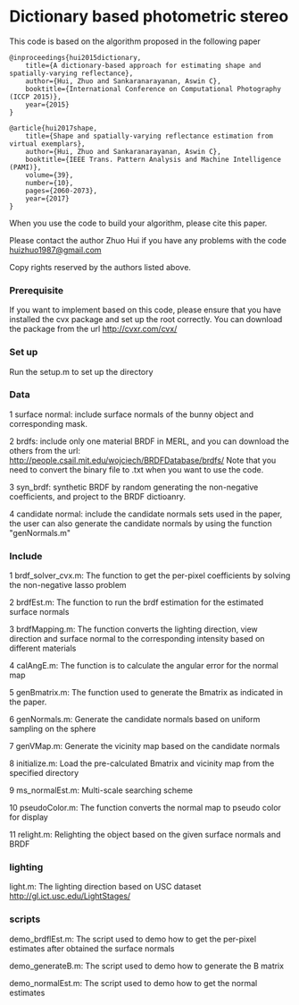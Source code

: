 # Dictionary based photometric stereo
This code is based on the algorithm proposed in the following paper

    @inproceedings{hui2015dictionary,
	  	title={A dictionary-based approach for estimating shape and spatially-varying reflectance},
	  	author={Hui, Zhuo and Sankaranarayanan, Aswin C},
	  	booktitle={International Conference on Computational Photography (ICCP 2015)},
	  	year={2015}
	}

    @article{hui2017shape,
	  	title={Shape and spatially-varying reflectance estimation from virtual exemplars},
	  	author={Hui, Zhuo and Sankaranarayanan, Aswin C},
	  	booktitle={IEEE Trans. Pattern Analysis and Machine Intelligence (PAMI)},
	  	volume={39},
		number={10},
		pages={2060-2073},
		year={2017}
	}
	

When you use the code to build your algorithm, please cite this paper. 

Please contact the author Zhuo Hui if you have any problems with the code
huizhuo1987@gmail.com

Copy rights reserved by the authors listed above.

### Prerequisite
 If you want to implement based on this code, please ensure that you have installed the cvx package and set up the root
 correctly. 
 You can download the package from the url http://cvxr.com/cvx/

### Set up
  Run the setup.m to set up the directory 

### Data
  1 surface normal:   include surface normals of the bunny object and corresponding mask. 
  
  2 brdfs:            include only one material BRDF in MERL, and you can download the others from the url:
                      http://people.csail.mit.edu/wojciech/BRDFDatabase/brdfs/
                      Note that you need to convert the binary file to .txt when you want to use the code. 
  
  3 syn_brdf:         synthetic BRDF by random generating the non-negative coefficients, and project to the BRDF dictioanry. 
  
  4 candidate normal: include the candidate normals sets used in the paper, the user can also generate the candidate
		      normals by using the function "genNormals.m"	

### Include
  1 brdf_solver_cvx.m: The function to get the per-pixel coefficients by solving the non-negative lasso problem
  
  2 brdfEst.m:         The function to run the brdf estimation for the estimated surface normals
  
  3 brdfMapping.m:     The function converts the lighting direction, view direction and surface normal to the corresponding 
		       intensity based on different materials
  
  4 calAngE.m:         The function is to calculate the angular error for the normal map
    

  5 genBmatrix.m:      The function used to generate the Bmatrix as indicated in the paper. 
  
  6 genNormals.m:      Generate the candidate normals based on uniform sampling on the sphere
  
  7 genVMap.m:         Generate the vicinity map based on the candidate normals 

  8 initialize.m:      Load the pre-calculated Bmatrix and vicinity map from the specified directory
  
  9 ms_normalEst.m:    Multi-scale searching scheme 
  
  10 pseudoColor.m:    The function converts the normal map to pseudo color for display 
  
  11 relight.m:        Relighting the object based on the given surface normals and BRDF

   
### lighting
  light.m:             The lighting direction based on USC dataset
					   http://gl.ict.usc.edu/LightStages/
 
### scripts
  demo_brdflEst.m:     The script used to demo how to get the per-pixel estimates after obtained the surface normals
  
  demo_generateB.m:    The script used to demo how to generate the B matrix
  
  demo_normalEst.m:    The script used to demo how to get the normal estimates
 
